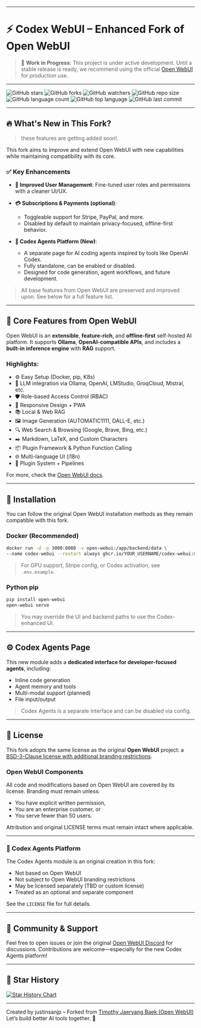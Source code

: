
---

# ⚡ Codex WebUI – Enhanced Fork of Open WebUI

> 🚧 **Work in Progress**: This project is under active development. Until a stable release is ready, we recommend using the official [Open WebUI](https://github.com/open-webui/open-webui) for production use.

---

![GitHub stars](https://img.shields.io/github/stars/justinsanjp/better-open-webui?style=social)
![GitHub forks](https://img.shields.io/github/forks/justinsanjp/better-open-webui?style=social)
![GitHub watchers](https://img.shields.io/github/watchers/justinsanjp/better-open-webui?style=social)
![GitHub repo size](https://img.shields.io/github/repo-size/justinsanjp/better-open-webui)
![GitHub language count](https://img.shields.io/github/languages/count/justinsanjp/beter-open-webui)
![GitHub top language](https://img.shields.io/github/languages/top/justinsanjp/better-open-webui)
![GitHub last commit](https://img.shields.io/github/last-commit/justinsanjp/better-open-webui?color=red)

---

## 🔥 What's New in This Fork?
>these features are getting added soon!.

This fork aims to improve and extend Open WebUI with new capabilities while maintaining compatibility with its core.

### ✅ Key Enhancements

* **🔐 Improved User Management**: Fine-tuned user roles and permissions with a cleaner UI/UX.
* **💳 Subscriptions & Payments (optional)**:

  * Toggleable support for Stripe, PayPal, and more.
  * Disabled by default to maintain privacy-focused, offline-first behavior.
* **🧠 Codex Agents Platform (New)**:

  * A separate page for AI coding agents inspired by tools like OpenAI Codex.
  * Fully standalone, can be enabled or disabled.
  * Designed for code generation, agent workflows, and future development.

> All base features from Open WebUI are preserved and improved upon. See below for a full feature list.

---

## 🌟 Core Features from Open WebUI

Open WebUI is an **extensible**, **feature-rich**, and **offline-first** self-hosted AI platform. It supports **Ollama**, **OpenAI-compatible APIs**, and includes a **built-in inference engine** with **RAG** support.

### Highlights:

* ⚙️ Easy Setup (Docker, pip, K8s)
* 🤖 LLM integration via Ollama, OpenAI, LMStudio, GroqCloud, Mistral, etc.
* 🛡️ Role-based Access Control (RBAC)
* 📱 Responsive Design + PWA
* 📚 Local & Web RAG
* 🖼️ Image Generation (AUTOMATIC1111, DALL-E, etc.)
* 🔍 Web Search & Browsing (Google, Brave, Bing, etc.)
* ✒️ Markdown, LaTeX, and Custom Characters
* 📦 Plugin Framework & Python Function Calling
* 🌐 Multi-language UI (i18n)
* 🧩 Plugin System + Pipelines

For more, check the [Open WebUI docs](https://docs.openwebui.com/).

---

## 🚀 Installation

You can follow the original Open WebUI installation methods as they remain compatible with this fork.

### Docker (Recommended)

```bash
docker run -d -p 3000:8080 -v open-webui:/app/backend/data \
--name codex-webui --restart always ghcr.io/YOUR_USERNAME/codex-webui:main
```

> For GPU support, Stripe config, or Codex activation, see `.env.example`.

### Python pip

```bash
pip install open-webui
open-webui serve
```

> You may override the UI and backend paths to use the Codex-enhanced UI.

---

## ⚙️ Codex Agents Page

This new module adds a **dedicated interface for developer-focused agents**, including:

* Inline code generation
* Agent memory and tools
* Multi-modal support (planned)
* File input/output

> Codex Agents is a separate interface and can be disabled via config.

---

## 📜 License

This fork adopts the same license as the original **Open WebUI** project: a [BSD-3-Clause license with additional branding restrictions](LICENSE).

### Open WebUI Components

All code and modifications based on Open WebUI are covered by its license. Branding must remain unless:

* You have explicit written permission,
* You are an enterprise customer, or
* You serve fewer than 50 users.

Attribution and original LICENSE terms must remain intact where applicable.

---

### 🧠 Codex Agents Platform

The Codex Agents module is an original creation in this fork:

* Not based on Open WebUI
* Not subject to Open WebUI branding restrictions
* May be licensed separately (TBD or custom license)
* Treated as an optional and separate component

See the `LICENSE` file for full details.

---

## 💬 Community & Support

Feel free to open issues or join the original [Open WebUI Discord](https://discord.gg/5rJgQTnV4s) for discussions. Contributions are welcome—especially for the new Codex Agents platform!

---

## 🌟 Star History

<a href="https://star-history.com/#open-webui/open-webui&Date">
  <picture>
    <source media="(prefers-color-scheme: dark)" srcset="https://api.star-history.com/svg?repos=open-webui/open-webui&type=Date&theme=dark" />
    <source media="(prefers-color-scheme: light)" srcset="https://api.star-history.com/svg?repos=open-webui/open-webui&type=Date" />
    <img alt="Star History Chart" src="https://api.star-history.com/svg?repos=open-webui/open-webui&type=Date" />
  </picture>
</a>

---

Created by justinsanjp – Forked from [Timothy Jaeryang Baek (Open WebUI)](https://github.com/tjbck)
Let’s build better AI tools together. 💪

